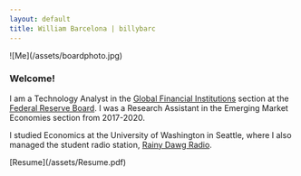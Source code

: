 ```yaml
---
layout: default
title: William Barcelona | billybarc
---
```

<div class="container" id="index" markdown="1">
  <div id="leftcol" markdown="1">
  ![Me](/assets/boardphoto.jpg)
  </div>
  <div id="rightcol" markdown="1">

<h3>Welcome!</h3>

<p> I am a Technology Analyst in the <a href="{{ site.data.external_pages.gfi }}">Global Financial Institutions</a> section at the <a href="{{ site.data.external_pages.frb }}">Federal Reserve Board</a>. I was a Research Assistant in the Emerging Market Economies section from 2017-2020.</p>

<p>I studied Economics at the University of Washington in Seattle, where I also managed the student radio station, <a href="{{ site.data.external_pages.rdr }}">Rainy Dawg Radio</a>.</p>

<p markdown="1">[Resume](/assets/Resume.pdf)</p>

  </div>
</div>
